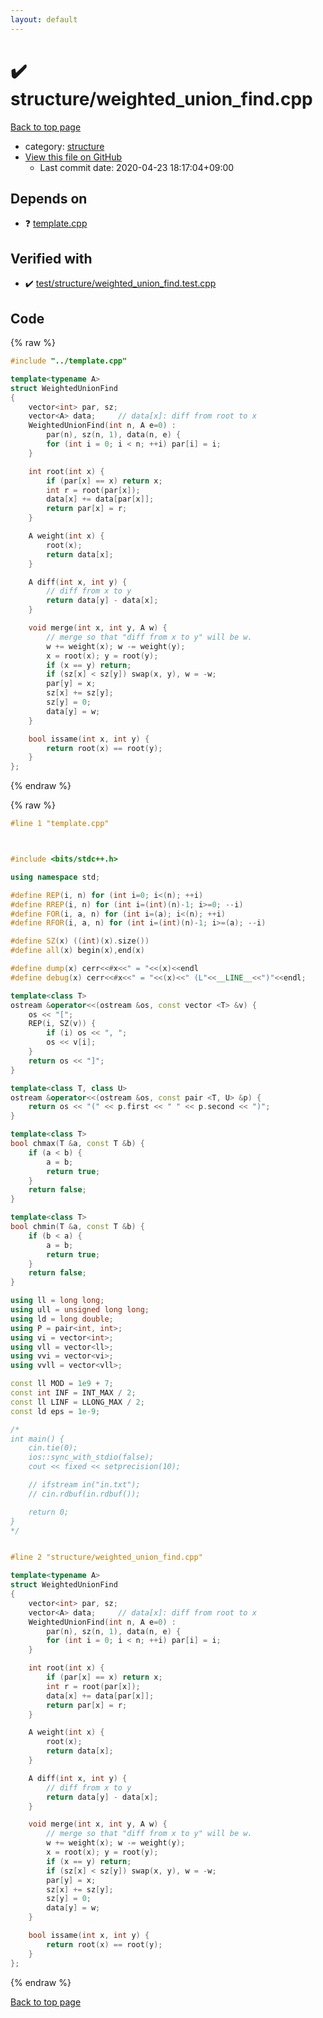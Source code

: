 ```yaml
---
layout: default
---
```


<!-- mathjax config similar to math.stackexchange -->
<script type="text/javascript" async
  src="https://cdnjs.cloudflare.com/ajax/libs/mathjax/2.7.5/MathJax.js?config=TeX-MML-AM_CHTML">
</script>
<script type="text/x-mathjax-config">
  MathJax.Hub.Config({
    TeX: { equationNumbers: { autoNumber: "AMS" }},
    tex2jax: {
      inlineMath: [ ['$','$'] ],
      processEscapes: true
    },
    "HTML-CSS": { matchFontHeight: false },
    displayAlign: "left",
    displayIndent: "2em"
  });
</script>

<script type="text/javascript" src="https://cdnjs.cloudflare.com/ajax/libs/jquery/3.4.1/jquery.min.js"></script>
<script src="https://cdn.jsdelivr.net/npm/jquery-balloon-js@1.1.2/jquery.balloon.min.js" integrity="sha256-ZEYs9VrgAeNuPvs15E39OsyOJaIkXEEt10fzxJ20+2I=" crossorigin="anonymous"></script>
<script type="text/javascript" src="../../assets/js/copy-button.js"></script>
<link rel="stylesheet" href="../../assets/css/copy-button.css" />


# :heavy_check_mark: structure/weighted_union_find.cpp

<a href="../../index.html">Back to top page</a>

* category: <a href="../../index.html#07414f4e15ca943e6cde032dec85d92f">structure</a>
* <a href="{{ site.github.repository_url }}/blob/master/structure/weighted_union_find.cpp">View this file on GitHub</a>
    - Last commit date: 2020-04-23 18:17:04+09:00




## Depends on

* :question: <a href="../template.cpp.html">template.cpp</a>


## Verified with

* :heavy_check_mark: <a href="../../verify/test/structure/weighted_union_find.test.cpp.html">test/structure/weighted_union_find.test.cpp</a>


## Code

<a id="unbundled"></a>
{% raw %}
```cpp
#include "../template.cpp"

template<typename A>
struct WeightedUnionFind
{
    vector<int> par, sz;
    vector<A> data;     // data[x]: diff from root to x
    WeightedUnionFind(int n, A e=0) :
        par(n), sz(n, 1), data(n, e) {
        for (int i = 0; i < n; ++i) par[i] = i;
    }

    int root(int x) {
        if (par[x] == x) return x;
        int r = root(par[x]);
        data[x] += data[par[x]];
        return par[x] = r;
    }

    A weight(int x) {
        root(x);
        return data[x];
    }

    A diff(int x, int y) {
        // diff from x to y
        return data[y] - data[x];
    }

    void merge(int x, int y, A w) {
        // merge so that "diff from x to y" will be w.
        w += weight(x); w -= weight(y);
        x = root(x); y = root(y);
        if (x == y) return;
        if (sz[x] < sz[y]) swap(x, y), w = -w;
        par[y] = x;
        sz[x] += sz[y];
        sz[y] = 0;
        data[y] = w;
    }

    bool issame(int x, int y) {
        return root(x) == root(y);
    }
};

```
{% endraw %}

<a id="bundled"></a>
{% raw %}
```cpp
#line 1 "template.cpp"



#include <bits/stdc++.h>

using namespace std;

#define REP(i, n) for (int i=0; i<(n); ++i)
#define RREP(i, n) for (int i=(int)(n)-1; i>=0; --i)
#define FOR(i, a, n) for (int i=(a); i<(n); ++i)
#define RFOR(i, a, n) for (int i=(int)(n)-1; i>=(a); --i)

#define SZ(x) ((int)(x).size())
#define all(x) begin(x),end(x)

#define dump(x) cerr<<#x<<" = "<<(x)<<endl
#define debug(x) cerr<<#x<<" = "<<(x)<<" (L"<<__LINE__<<")"<<endl;

template<class T>
ostream &operator<<(ostream &os, const vector <T> &v) {
    os << "[";
    REP(i, SZ(v)) {
        if (i) os << ", ";
        os << v[i];
    }
    return os << "]";
}

template<class T, class U>
ostream &operator<<(ostream &os, const pair <T, U> &p) {
    return os << "(" << p.first << " " << p.second << ")";
}

template<class T>
bool chmax(T &a, const T &b) {
    if (a < b) {
        a = b;
        return true;
    }
    return false;
}

template<class T>
bool chmin(T &a, const T &b) {
    if (b < a) {
        a = b;
        return true;
    }
    return false;
}

using ll = long long;
using ull = unsigned long long;
using ld = long double;
using P = pair<int, int>;
using vi = vector<int>;
using vll = vector<ll>;
using vvi = vector<vi>;
using vvll = vector<vll>;

const ll MOD = 1e9 + 7;
const int INF = INT_MAX / 2;
const ll LINF = LLONG_MAX / 2;
const ld eps = 1e-9;

/*
int main() {
    cin.tie(0);
    ios::sync_with_stdio(false);
    cout << fixed << setprecision(10);

    // ifstream in("in.txt");
    // cin.rdbuf(in.rdbuf());

    return 0;
}
*/


#line 2 "structure/weighted_union_find.cpp"

template<typename A>
struct WeightedUnionFind
{
    vector<int> par, sz;
    vector<A> data;     // data[x]: diff from root to x
    WeightedUnionFind(int n, A e=0) :
        par(n), sz(n, 1), data(n, e) {
        for (int i = 0; i < n; ++i) par[i] = i;
    }

    int root(int x) {
        if (par[x] == x) return x;
        int r = root(par[x]);
        data[x] += data[par[x]];
        return par[x] = r;
    }

    A weight(int x) {
        root(x);
        return data[x];
    }

    A diff(int x, int y) {
        // diff from x to y
        return data[y] - data[x];
    }

    void merge(int x, int y, A w) {
        // merge so that "diff from x to y" will be w.
        w += weight(x); w -= weight(y);
        x = root(x); y = root(y);
        if (x == y) return;
        if (sz[x] < sz[y]) swap(x, y), w = -w;
        par[y] = x;
        sz[x] += sz[y];
        sz[y] = 0;
        data[y] = w;
    }

    bool issame(int x, int y) {
        return root(x) == root(y);
    }
};

```
{% endraw %}

<a href="../../index.html">Back to top page</a>


